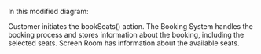 In this modified diagram:

Customer initiates the bookSeats() action.
The Booking System handles the booking process and stores information about the booking, including the selected seats.
Screen Room has information about the available seats.
